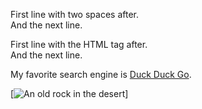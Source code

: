First line with two spaces after.  
And the next line.

First line with the HTML tag after.<br>
And the next line.

My favorite search engine is [Duck Duck Go](https://duckduckgo.com "The best search engine for privacy").

[![An old rock in the desert](https://www.thewowstyle.com/wp-content/uploads/2015/01/nature-desktop-background-1691.jpg "Shiprock, New Mexico by Beau Rogers")] 
